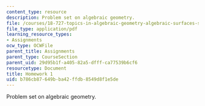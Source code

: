 ```yaml
---
content_type: resource
description: Problem set on algebraic geometry.
file: /courses/18-727-topics-in-algebraic-geometry-algebraic-surfaces-spring-2008/b786cb87649bba42ffdb8549d8f1e5de_hw1.pdf
file_type: application/pdf
learning_resource_types:
- Assignments
ocw_type: OCWFile
parent_title: Assignments
parent_type: CourseSection
parent_uid: 29d95b1f-a405-82a5-dfff-ca77539b6cf6
resourcetype: Document
title: Homework 1
uid: b786cb87-649b-ba42-ffdb-8549d8f1e5de
---
```

Problem set on algebraic geometry.

